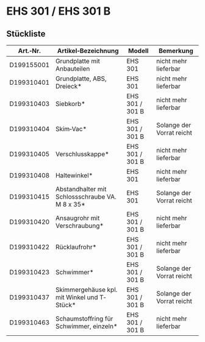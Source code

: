 # EHS 301 / EHS 301 B
## Stückliste
|Art.‐Nr.|Artikel‐Bezeichnung|Modell|Bemerkung|
|---|---|---|---|
|D199155001|Grundplatte mit Anbauteilen|EHS 301|nicht mehr lieferbar|
|D199310401|Grundplatte, ABS, Dreieck*|EHS 301|nicht mehr lieferbar|
|D199310403|Siebkorb*|EHS 301 / 301 B|nicht mehr lieferbar|
|D199310404|Skim‐Vac*|EHS 301 / 301 B|Solange der Vorrat reicht|
|D199310405|Verschlusskappe*|EHS 301 / 301 B|nicht mehr lieferbar|
|D199310408|Haltewinkel*|EHS 301|nicht mehr lieferbar|
|D199310415|Abstandhalter mit Schlossschraube VA. M 8 x 35*|EHS 301|Solange der Vorrat reicht|
|D199310420|Ansaugrohr mit Verschraubung*|EHS 301 / 301 B|nicht mehr lieferbar|
|D199310422|Rücklaufrohr*|EHS 301 / 301 B|nicht mehr lieferbar|
|D199310423|Schwimmer*|EHS 301 / 301 B|Solange der Vorrat reicht|
|D199310437|Skimmergehäuse kpl. mit Winkel und T‐Stück*|EHS 301 / 301 B|Solange der Vorrat reicht|
|D199310463|Schaumstoffring für Schwimmer, einzeln*|EHS 301 / 301 B|nicht mehr lieferbar|
